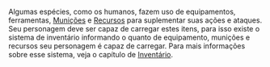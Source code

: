 Algumas espécies, como os humanos, fazem uso de equipamentos, ferramentas, [Munições](../rules/weapon_armor/ammo.md) e [Recursos](../rules/science/resources.md) para suplementar suas ações e ataques. Seu personagem deve ser capaz de carregar estes itens, para isso existe o sistema de inventário informando o quanto de equipamento, munições e recursos seu personagem é capaz de carregar. Para mais informações sobre esse sistema, veja o capítulo de [Inventário](../rules/inventory.md).